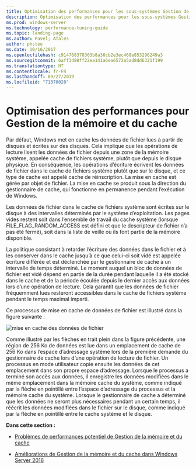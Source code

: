 ```yaml
---
title: Optimisation des performances pour les sous-systèmes Gestion de la mémoire et du cache
description: Optimisation des performances pour les sous-systèmes Gestion de la mémoire et du cache
ms.prod: windows-server
ms.technology: performance-tuning-guide
ms.topic: landing-page
ms.author: Pavel; ATales
author: phstee
ms.date: 10/16/2017
ms.openlocfilehash: c914768378303b8a36cb2e3ec468e853296249a3
ms.sourcegitcommit: 6aff3d88ff22ea141a6ea6572a5ad8dd6321f199
ms.translationtype: HT
ms.contentlocale: fr-FR
ms.lasthandoff: 09/27/2019
ms.locfileid: "71370020"
---
```

# <a name="performance-tuning-cache-and-memory-manager"></a>Optimisation des performances pour Gestion de la mémoire et du cache

Par défaut, Windows met en cache les données de fichier lues à partir de disques et écrites sur des disques. Cela implique que les opérations de lecture lisent les données de fichier depuis une zone de la mémoire système, appelée cache de fichiers système, plutôt que depuis le disque physique. En conséquence, les opérations d’écriture écrivent les données de fichier dans le cache de fichiers système plutôt que sur le disque, et ce type de cache est appelé cache de réinscription. La mise en cache est gérée par objet de fichier. La mise en cache se produit sous la direction du gestionnaire de cache, qui fonctionne en permanence pendant l’exécution de Windows.

Les données de fichier dans le cache de fichiers système sont écrites sur le disque à des intervalles déterminés par le système d’exploitation. Les pages vides restent soit dans l’ensemble de travail du cache système (lorsque FILE\_FLAG\_RANDOM\_ACCESS est défini et que le descripteur de fichier n’a pas été fermé), soit dans la liste de veille où ils font partie de la mémoire disponible.

La politique consistant à retarder l’écriture des données dans le fichier et à les conserver dans le cache jusqu’à ce que celui-ci soit vidé est appelée écriture différée et est déclenchée par le gestionnaire de cache à un intervalle de temps déterminé. Le moment auquel un bloc de données de fichier est vidé dépend en partie de la durée pendant laquelle il a été stocké dans le cache et de la période écoulée depuis le dernier accès aux données lors d’une opération de lecture. Cela garantit que les données de fichier fréquemment lues resteront accessibles dans le cache de fichiers système pendant le temps maximal imparti.

Ce processus de mise en cache de données de fichier est illustré dans la figure suivante :

![mise en cache des données de fichier](../../media/perftune-guide-file-data-caching.png)

Comme illustré par les flèches en trait plein dans la figure précédente, une région de 256 Ko de données est lue dans un emplacement de cache de 256 Ko dans l’espace d’adressage système lors de la première demande du gestionnaire de cache lors d’une opération de lecture de fichier. Un processus en mode utilisateur copie ensuite les données de cet emplacement dans son propre espace d’adressage. Lorsque le processus a terminé son accès aux données, il enregistre les données modifiées dans le même emplacement dans la mémoire cache du système, comme indiqué par la flèche en pointillé entre l’espace d’adressage du processus et la mémoire cache du système. Lorsque le gestionnaire de cache a déterminé que les données ne seront plus nécessaires pendant un certain temps, il réécrit les données modifiées dans le fichier sur le disque, comme indiqué par la flèche en pointillé entre le cache système et le disque.

**Dans cette section :**

-   [Problèmes de performances potentiel de Gestion de la mémoire et du cache](troubleshoot.md)

-   [Améliorations de Gestion de la mémoire et du cache dans Windows Server 2016](improvements-in-2016.md)
